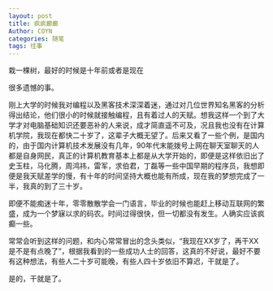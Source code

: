 ```yaml
---
layout: post
title: 疯疯癫癫
Author: COYN
categories: 随笔
tags: 往事
---
```



栽一棵树，最好的时候是十年前或者是现在

 

很多遗憾的事。

刚上大学的时候我对编程以及黑客技术深深着迷，通过对几位世界知名黑客的分析得出结论，他们很小的时候就接触编程，且有着过人的天赋。想我这样一个到了大学才对电脑基础知识还要恶补的人来说，成才简直遥不可及，况且我也没有在计算机学院，我现在都快二十岁了，这辈子大概无望了。后来又看了一些个例，是国内的，由于国内计算机技术发展没有几年，90年代末能拨号上网在聊天室聊天的人都是自身网民，真正的计算机教育基本上都是从大学开始的，即便是这样依旧出了史玉柱，马化腾，周鸿祎，雷军，求伯君，丁磊等一些中国早期的程序员，我想即便是我天赋差学的慢，有十年的时间坚持大概也能有所成，现在我的梦想完成了一半，我真的到了三十岁。

即便不能痴迷十年，零零散散学会一门语言，毕业的时候也能赶上移动互联网的繁盛，成为一个梦寐以求的码农。时间过得很快，但一切都没有发生。人确实应该疯癫一些。

常常会听到这样的问题，和内心常常冒出的念头类似，“我现在XX岁了，再干XX是不是有点晚了”，根据我看到的一些成功人士的回答，这真的不好说，最好不要有这种想法，有些人二十岁可能晚，有些人四十岁依旧不算迟，干就是了。

是的，干就是了。
